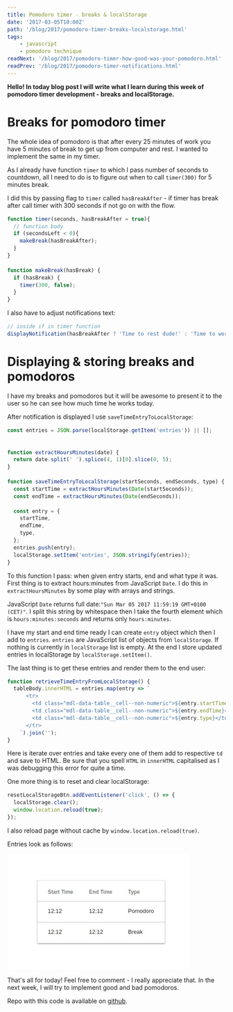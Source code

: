 ```yaml
---
title: Pomodoro timer - breaks & localStorage
date: '2017-03-05T10:00Z'
path: '/blog/2017/pomodoro-timer-breaks-localstorage.html'
tags: 
    - javascript
    - pomodoro technique
readNext: '/blog/2017/pomodoro-timer-how-good-was-your-pomodoro.html'
readPrev: '/blog/2017/pomodoro-timer-notifications.html'
---
```


**Hello! In today blog post I will write what I learn during this week
of pomodoro timer development - breaks and localStorage.**

Breaks for pomodoro timer
=========================

The whole idea of pomodoro is that after every 25 minutes of work you
have 5 minutes of break to get up from computer and rest. I wanted to
implement the same in my timer.

As I already have function `timer` to which I pass number of seconds to
countdown, all I need to do is to figure out when to call `timer(300)`
for 5 minutes break.

I did this by passing flag to `timer` called `hasBreakAfter` - if timer
has break after call timer with 300 seconds if not go on with the flow.

```javascript
function timer(seconds, hasBreakAfter = true){
  // function body
  if (secondsLeft < 0){
    makeBreak(hasBreakAfter);
  }
}

function makeBreak(hasBreak) {
  if (hasBreak) {
    timer(300, false);
  }
}
```

I also have to adjust notifications text:

```javascript
// inside if in timer function
displayNotification(hasBreakAfter ? 'Time to rest dude!' : 'Time to work dude!');
```

Displaying & storing breaks and pomodoros
=========================================

I have my breaks and pomodoros but it will be awesome to present it to
the user so he can see how much time he works today.

After notification is displayed I use `saveTimeEntryToLocalStorage`:

```javascript
const entries = JSON.parse(localStorage.getItem('entries')) || [];


function extractHoursMinutes(date) {
  return date.split(' ').splice(4, 1)[0].slice(0, 5);
}

function saveTimeEntryToLocalStorage(startSeconds, endSeconds, type) {
  const startTime = extractHoursMinutes(Date(startSeconds));
  const endTime = extractHoursMinutes(Date(endSeconds));

  const entry = {
    startTime,
    endTime,
    type,
  };
  entries.push(entry);
  localStorage.setItem('entries', JSON.stringify(entries));
}
```

To this function I pass: when given entry starts, end and what type it
was. First thing is to extract hours:minutes from JavaScript `Date`. I
do this in `extractHoursMinutes` by some play with arrays and strings.

JavaScript `Date` returns full
date:`"Sun Mar 05 2017 11:59:19 GMT+0100 (CET)"`. I split this string by
whitespace then I take the fourth element which is
`hours:minutes:seconds` and returns only `hours:minutes`.

I have my start and end time ready I can create `entry` object which
then I add to `entries`. `entries` are JavaScript list of objects from
`localStorage`. If nothing is currently in `localStorage` list is empty.
At the end I store updated entries in localStorage by
`localStorage.setItem()`.

The last thing is to get these entries and render them to the end user:

```javascript
function retrieveTimeEntryFromLocalStorage() {
  tableBody.innerHTML = entries.map(entry => `
      <tr>
        <td class="mdl-data-table__cell--non-numeric">${entry.startTime}</td>
        <td class="mdl-data-table__cell--non-numeric">${entry.endTime}</td>
        <td class="mdl-data-table__cell--non-numeric">${entry.type}</td>
      </tr>
    `).join('');
}
```

Here is iterate over entries and take every one of them add to
respective `td` and save to HTML. Be sure that you spell `HTML` in
`innerHTML` capitalised as I was debugging this error for quite a time.

One more thing is to reset and clear localStorage:

```javascript
resetLocalStorageBtn.addEventListener('click', () => {
  localStorage.clear();
  window.location.reload(true);
});
```

I also reload page without cache by `window.location.reload(true)`.

Entries look as follows:

![Storage](./pomodoro_storage.jpg)

That's all for today! Feel free to comment - I really appreciate that.
In the next week, I will try to implement good and bad pomodoros.

Repo with this code is available on
[github](https://github.com/krzysztofzuraw/pomodoro-timer).
